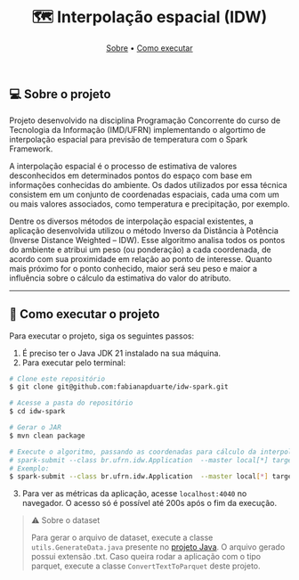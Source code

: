 <h1 align="center"> 
  🗺 Interpolação espacial (IDW)
</h1>

<p align="center">
  <a href="#-sobre-o-projeto">Sobre</a> •
  <a href="#-como-executar-o-projeto">Como executar</a>
</p>

<br>

## 💻 Sobre o projeto

Projeto desenvolvido na disciplina Programação Concorrente do curso de Tecnologia da Informação (IMD/UFRN) implementando o algortimo de interpolação espacial para previsão de temperatura com o Spark Framework.

A interpolação espacial é o processo de estimativa de valores desconhecidos em determinados pontos do espaço com base em informações conhecidas do ambiente. Os dados utilizados por essa técnica consistem em um conjunto de coordenadas espaciais, cada uma com um ou mais valores associados, como temperatura e precipitação, por exemplo.

Dentre os diversos métodos de interpolação espacial existentes, a aplicação desenvolvida utilizou o método Inverso da Distância à Potência (Inverse Distance Weighted – IDW). Esse algoritmo analisa todos os pontos do ambiente e atribui um peso (ou ponderação) a cada coordenada, de acordo com sua proximidade em relação ao ponto de interesse. Quanto mais próximo for o ponto conhecido, maior será seu peso e maior a influência sobre o cálculo da estimativa do valor do atributo.

---

## 🚀 Como executar o projeto

Para executar o projeto, siga os seguintes passos:

1. É preciso ter o Java JDK 21 instalado na sua máquina.
2. Para executar pelo terminal:

```bash
# Clone este repositório
$ git clone git@github.com:fabianapduarte/idw-spark.git

# Acesse a pasta do repositório
$ cd idw-spark

# Gerar o JAR
$ mvn clean package

# Execute o algoritmo, passando as coordenadas para cálculo da interpolação espacial e o tipo de arquivo lido (true = arquivo .txt, false = arquivo parquet)
# spark-submit --class br.ufrn.idw.Application  --master local[*] target/idw-1.0-SNAPSHOT.jar <x> <y> <true|false>
# Exemplo:
$ spark-submit --class br.ufrn.idw.Application  --master local[*] target/idw-1.0-SNAPSHOT.jar 1 1 true
```

3. Para ver as métricas da aplicação, acesse `localhost:4040` no navegador. O acesso só é possível até 200s após o fim da execução.

> ⚠ Sobre o dataset
>
> Para gerar o arquivo de dataset, execute a classe `utils.GenerateData.java` presente no [projeto Java](https://github.com/fabianapduarte/idw-java). O arquivo gerado possui extensão .txt. Caso queira rodar a aplicação com o tipo parquet, execute a classe `ConvertTextToParquet` deste projeto.
